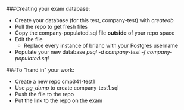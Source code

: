 ###Creating your exam database:

* Create your database (for this test, company-test) with _createdb_
* Pull the repo to get fresh files
* Copy the company-populated.sql file __outside__ of your repo space
* Edit the file
    * Replace every instance of brianc with your Postgres username
* Populate your new database _psql -d company-test -f company-populated.sql_

###To "hand in" your work:
* Create a new repo cmp341-test1
* Use _pg_dump_ to create company-test1.sql
* Push the file to the repo
* Put the link to the repo on the exam

